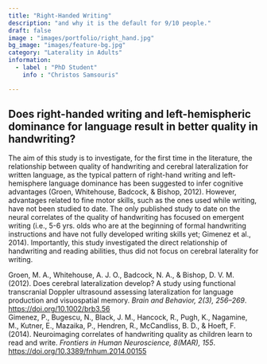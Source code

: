 ```yaml
---
title: "Right-Handed Writing"
description: "and why it is the default for 9/10 people."
draft: false
image : "images/portfolio/right_hand.jpg"
bg_image: "images/feature-bg.jpg"
category: "Laterality in Adults"
information:
  - label : "PhD Student"
    info : "Christos Samsouris"

---
```


## Does right-handed writing and left-hemispheric dominance for language result in better quality in handwriting?

The aim of this study is to investigate, for the first time in the literature, the relationship between quality of handwriting and cerebral lateralization for written language, as the typical pattern of right-hand writing and left-hemisphere language dominance has been suggested to infer cognitive advantages (Groen, Whitehouse, Badcock, & Bishop, 2012). However, advantages related to fine motor skills, such as the ones used while writing, have not been studied to date. The only published study to date on the neural correlates of the quality of handwriting has focused on emergent writing (i.e., 5-6 yrs. olds who are at the beginning of formal handwriting instructions and have not fully developed writing skills yet; Gimenez et al., 2014). Importantly, this study investigated the direct relationship of handwriting and reading abilities, thus did not focus on cerebral laterality for writing.



Groen, M. A., Whitehouse, A. J. O., Badcock, N. A., & Bishop, D. V. M. (2012). Does cerebral lateralization develop? A study using functional transcranial Doppler ultrasound assessing lateralization for language production and visuospatial memory. *Brain and Behavior, 2(3), 256–269*. https://doi.org/10.1002/brb3.56 <br>
Gimenez, P., Bugescu, N., Black, J. M., Hancock, R., Pugh, K., Nagamine, M., Kutner, E., Mazaika, P., Hendren, R., McCandliss, B. D., & Hoeft, F. (2014). Neuroimaging correlates of handwriting quality as children learn to read and write. *Frontiers in Human Neuroscience, 8(MAR), 155*. https://doi.org/10.3389/fnhum.2014.00155